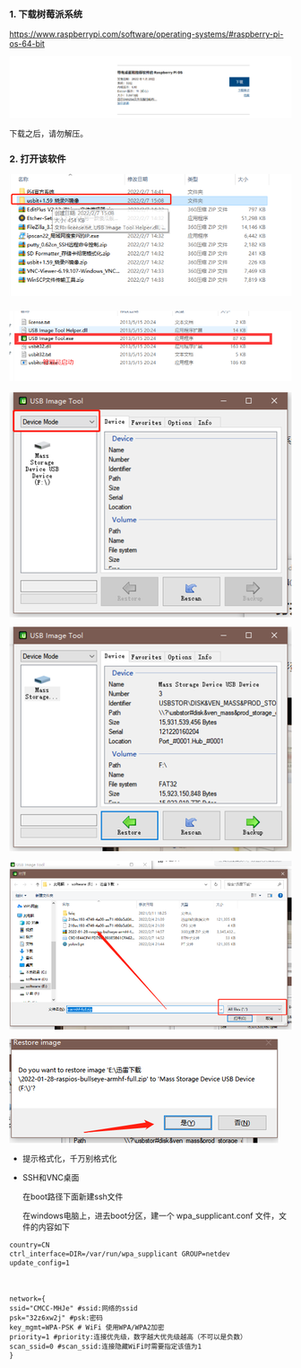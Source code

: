 ### 1. 下载树莓派系统



https://www.raspberrypi.com/software/operating-systems/#raspberry-pi-os-64-bit

![image-20220207150458750](../../images/树莓派/image-20220207150458750.png)

下载之后，请勿解压。

### 2. 打开该软件

![image-20220207150825870](../../images/树莓派/image-20220207150825870.png)

### ![image-20220207150853320](../../images/树莓派/image-20220207150853320.png)

![image-20220207150913996](../../images/树莓派/image-20220207150913996.png)

![image-20220207151941795](../../images/树莓派/image-20220207151941795.png)

![image-20220207152013842](../../images/树莓派/image-20220207152013842.png)

![image-20220207152037732](../../images/树莓派/image-20220207152037732.png)

- 提示格式化，千万别格式化

- SSH和VNC桌面

  在boot路径下面新建ssh文件

  在windows电脑上，进去boot分区，建一个 wpa_supplicant.conf 文件，文件的内容如下

```shell
country=CN 
ctrl_interface=DIR=/var/run/wpa_supplicant GROUP=netdev
update_config=1 



network={ 
ssid="CMCC-MHJe" #ssid:网络的ssid 
psk="32z6xw2j" #psk:密码 
key_mgmt=WPA-PSK # WiFi 使用WPA/WPA2加密 
priority=1 #priority:连接优先级，数字越大优先级越高（不可以是负数） 
scan_ssid=0 #scan_ssid:连接隐藏WiFi时需要指定该值为1 
}
```

